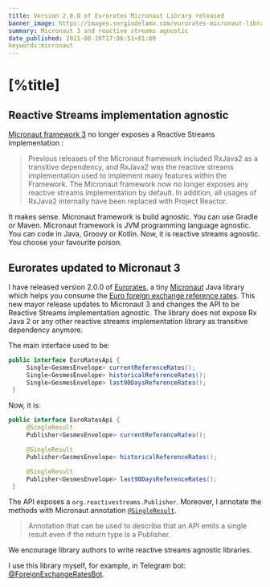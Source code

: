 ```yaml
---
title: Version 2.0.0 of Eurorates Micronaut Library released
banner_image: https://images.sergiodelamo.com/eurorates-micronaut-library-2.0.0.png
summary: Micronaut 3 and reactive streams agnostic
date_published: 2021-08-20T17:06:51+01:00
keywords:micronaut
---
```


# [%title]

## Reactive Streams implementation agnostic

[Micronaut framework 3](https://micronaut.io/2021/08/18/micronaut-framework-3-released/) no longer exposes a Reactive Streams implementation :

> Previous releases of the Micronaut framework included RxJava2 as a transitive dependency, and RxJava2 was the reactive streams implementation used to implement many features within the Framework. The Micronaut framework now no longer exposes any reactive streams implementation by default. In addition, all usages of RxJava2 internally have been replaced with Project Reactor.

It makes sense. Micronaut framework is build agnostic. You can use Gradle or Maven. Micronaut framework is JVM programming language agnostic. You can code in Java, Groovy or Kotlin. Now, it is reactive streams agnostic. You choose your favourite poison.

## Eurorates updated to Micronaut 3

I have released version 2.0.0 of [Eurorates](https://github.com/sdelamo/eurorates), a tiny [Micronaut](https://micronaut.io) Java library which helps you consume the [Euro foreign exchange reference rates](https://www.ecb.europa.eu/stats/policy_and_exchange_rates/euro_reference_exchange_rates/html/index.en.html). This new mayor release updates to Micronaut 3 and changes the API to be Reactive Streams implementation agnostic. The library does not expose Rx Java 2 or any other reactive streams implementation library as transitive dependency anymore.

The main interface used to be: 

```java
public interface EuroRatesApi {
     Single<GesmesEnvelope> currentReferenceRates();
     Single<GesmesEnvelope> historicalReferenceRates();
     Single<GesmesEnvelope> last90DaysReferenceRates();
 }
``` 

Now, it is: 


```java
public interface EuroRatesApi {
     @SingleResult
     Publisher<GesmesEnvelope> currentReferenceRates();

     @SingleResult
     Publisher<GesmesEnvelope> historicalReferenceRates();

     @SingleResult
     Publisher<GesmesEnvelope> last90DaysReferenceRates();
 }
``` 

The API exposes a `org.reactivestreams.Publisher`. Moreover, I annotate the methods with Micronaut annotation [`@SingleResult`](https://docs.micronaut.io/latest/api/io/micronaut/core/async/annotation/SingleResult.html). 

> Annotation that can be used to describe that an API emits a single result even if the return type is a Publisher.

We encourage library authors to write reactive streams agnostic libraries.

I use this library myself, for example, in Telegram bot: [@ForeignExchangeRatesBot](https://exchangeratesbot.com).


